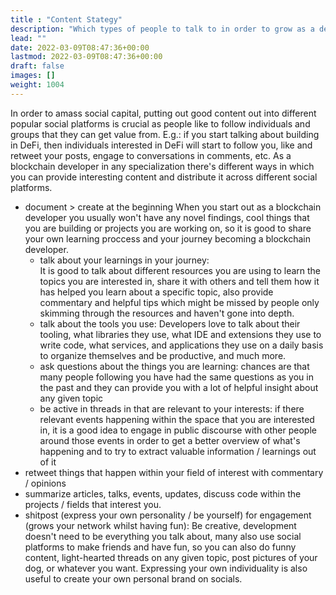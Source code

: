 ```yaml
---
title : "Content Stategy"
description: "Which types of people to talk to in order to grow as a developer."
lead: ""
date: 2022-03-09T08:47:36+00:00
lastmod: 2022-03-09T08:47:36+00:00
draft: false
images: []
weight: 1004
---
```


In order to amass social capital, putting out good content out into different popular social platforms is crucial as people like to follow individuals and groups that they can get value from. E.g.: if you start talking about building in DeFi, then individuals interested in DeFi will start to follow you, like and retweet your posts, engage to conversations in comments, etc. As a blockchain developer in any specialization there's different ways in which you can provide interesting content and distribute it across different social platforms.

- document > create at the beginning
When you start out as a blockchain developer you usually won't have any novel findings, cool things that you are building or projects you are working on, so it is good to share your own learning proccess and your journey becoming a blockchain developer.
  - talk about your learnings in your journey:  
 It is good to talk about different resources you are using to learn the topics you are interested in, share it with others and tell them how it has helped you learn about a specific topic, also provide commentary and helpful tips which might be missed by people only skimming through the resources and haven't gone into depth.
  - talk about the tools you use:
  Developers love to talk about their tooling, what libraries they use, what IDE and extensions they use to write code, what services, and applications they use on a daily basis to organize themselves and be productive, and much more.
  - ask questions about the things you are learning:
 chances are that many people following you have had the same questions as you in the past and they can provide you with a lot of helpful insight about any given topic
  - be active in threads in that are relevant to your interests:
if there relevant events happening within the space that you are interested in, it is a good idea to engage in public discourse with other people around those events in order to get a better overview of what's happening and to try to extract valuable information / learnings out of it
- retweet things that happen within your field of interest with commentary / opinions
- summarize articles, talks, events, updates, discuss code within the projects / fields that interest you.
- shitpost (express your own personality / be yourself) for engagement (grows your network whilst having fun):
Be creative, development doesn't need to be everything you talk about, many also use social platforms to make friends and have fun, so you can also do funny content, light-hearted threads on any given topic, post pictures of your dog, or whatever you want. Expressing your own individuality is also useful to create your own personal brand on socials.
